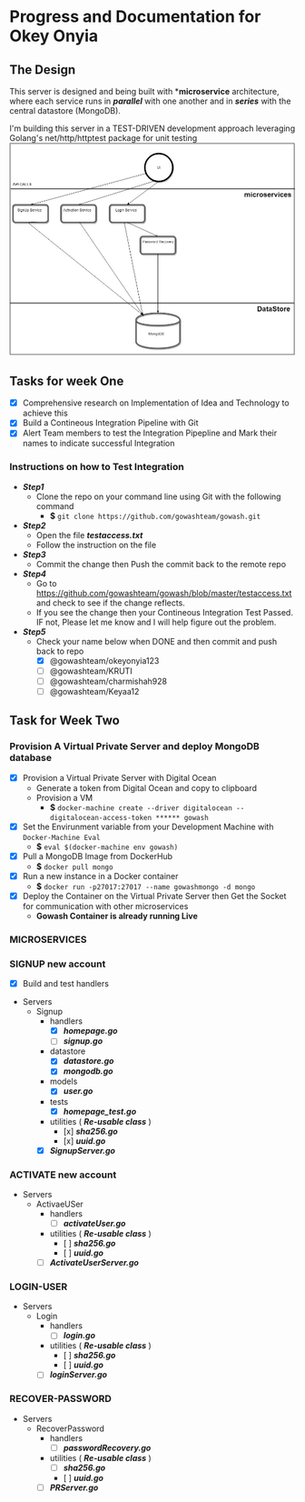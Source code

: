 # Progress and Documentation for Okey Onyia
## The Design
This server is designed and being built with ***microservice** architecture, where each service runs in ***parallel*** with one another and in  ***series*** with the central datastore (MongoDB).

I'm building this server in a TEST-DRIVEN development approach leveraging Golang's net/http/httptest package for unit testing
![Microservice Architecture](server.jpg)
## Tasks for week One
-   [x] Comprehensive research on Implementation of Idea and Technology to achieve this
-   [x] Build a Contineous Integration Pipeline with  Git
-   [x] Alert Team members to test the Integration Pipepline and Mark their names to indicate successful Integration
### Instructions on how to Test Integration
  - ***Step1***
    - Clone the repo on your command line using Git with the following command
      - **$** `git clone https://github.com/gowashteam/gowash.git`
  - ***Step2***
    - Open the file ***testaccess.txt***
    - Follow the instruction on the file
  - ***Step3***
    - Commit the change then Push the commit back to the remote repo
  - ***Step4***
    - Go to https://github.com/gowashteam/gowash/blob/master/testaccess.txt and check to see if the change reflects.
    - If you see the change then your Contineous Integration Test Passed. IF not, Please let me know and I will help figure out the problem.
  - ***Step5***
    - Check your name below when DONE and then commit and push back to repo
      - [x] @gowashteam/okeyonyia123
      - [ ] @gowashteam/KRUTI
      - [ ] @gowashteam/charmishah928
      - [ ] @gowashteam/Keyaa12
## Task for Week Two
### Provision A Virtual Private Server and deploy MongoDB database
-  [x]  Provision a Virtual Private Server with Digital Ocean
    -   Generate a token from Digital Ocean and copy to clipboard
    -   Provision a VM
        - **$** `docker-machine create --driver digitalocean --digitalocean-access-token ****** gowash `
-   [x] Set the Envirunment variable from your Development Machine with `Docker-Machine Eval`
    - **$** `eval $(docker-machine env gowash)`
-   [x] Pull a MongoDB Image from DockerHub
    - **$** `docker pull mongo`
-   [x] Run a new instance in a Docker container
    - **$** `docker run -p27017:27017 --name gowashmongo -d mongo`
-   [x] Deploy the Container on the Virtual Private Server then Get the Socket for communication with other microservices
    - **Gowash Container is already running Live**

### MICROSERVICES

###  SIGNUP new account
-   [x] Build and test handlers
-  Servers
    -   Signup
        - handlers
          -  [x] ***homepage.go***
          -  [ ] ***signup.go***
        - datastore
          - [x] ***datastore.go***
          - [x] ***mongodb.go***
        - models
          - [x] ***user.go***
        - tests
          - [x] ***homepage_test.go***
        - utilities ( ***Re-usable class*** )
           -    [x] ***sha256.go***
           -    [x] ***uuid.go***
        - [x] ***SignupServer.go***

### ACTIVATE new account
-  Servers
    -   ActivaeUSer
        - handlers
          -   [ ] ***activateUser.go***
        - utilities ( ***Re-usable class*** )
           -    [ ] ***sha256.go***
           -    [ ] ***uuid.go***
        - [ ] ***ActivateUserServer.go***

### LOGIN-USER
-  Servers
    -   Login
        - handlers
          -   [ ] ***login.go***
        - utilities ( ***Re-usable class*** )
           -    [ ] ***sha256.go***
           -    [ ] ***uuid.go***
        - [ ] ***loginServer.go***

### RECOVER-PASSWORD
-  Servers
    -   RecoverPassword
        - handlers
          -   [ ] ***passwordRecovery.go***
        - utilities ( ***Re-usable class*** )
           -   [ ] ***sha256.go***
           -    [ ] ***uuid.go***
        - [ ] ***PRServer.go***

